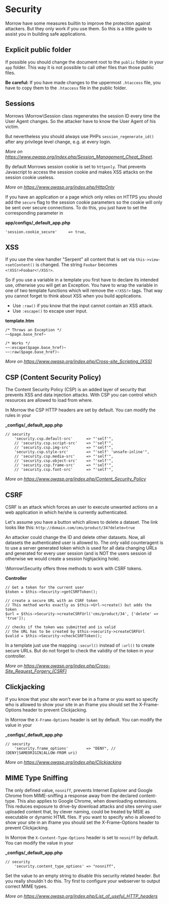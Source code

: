 Security
=============================

Morrow have some measures builtin to improve the protection against attackers.
But they only work if you use them.
So this is a little guide to assist you in building safe applications.

Explicit public folder
----------------------
If possible you should change the document root to the `public` folder in your `app` folder.
This way it is not possible to call other files than those public files.

**Be careful:** If you have made changes to the uppermost `.htaccess` file, you have to copy them to the `.htaccess` file in the public folder.


Sessions
-----------------------------
Morrows \Morrow\Session class regenerates the session ID every time the User Agent changes.
So the attacker have to know the User Agent of his victim.

But nevertheless you should always use PHPs `session_regenerate_id()` after any privilege level change, e.g. at every login.

*More on <https://www.owasp.org/index.php/Session_Management_Cheat_Sheet>.*

By default Morrows session cookie is set to `httponly`.
That prevents Javascript to access the session cookie and makes XSS attacks on the session cookie useless.

*More on <https://www.owasp.org/index.php/HttpOnly>*

If you have an application or a page which only relies on HTTPS you should add the `secure` flag to the session cookie parameters so the cookie will only be sent over secure connections.
To do this, you just have to set the corresponding parameter in

**app/configs/_default_app.php**
~~~{.php}
'session.cookie_secure'		=> true,
~~~


XSS
------------------------------- 
If you use the view handler "Serpent" all content that is set via `this->view->setContent()` is changed.
The string `Foobar` becomes `<!XSS!>Foobar<!/XSS!>`.

So if you use a variable in a template you first have to declare its intended use, otherwise you will get an Exception.
You have to wrap the variable in one of two template functions which will remove the `<!XSS!>` tags.
That way you cannot forget to think about XSS when you build applications.

* Use `:raw()` if you know that the input cannot contain an XSS attack.
* Use `:escape()`  to escape user input.

**template.htm**
~~~{.php}
/* Throws an Exception */
~~$page.base_href~

/* Works */
~~:escape($page.base_href)~
~~:raw($page.base_href)~
~~~

*More on <https://www.owasp.org/index.php/Cross-site_Scripting_(XSS)>*


CSP (Content Security Policy)
-------------------
The Content Security Policy (CSP) is an added layer of security that prevents XSS and data injection attacks.
With CSP you can control which resources are allowed to load from where.

In Morrow the CSP HTTP headers are set by default. You can modify the rules in your

**_configs/_default_app.php**
~~~{.php}
// security
	'security.csp.default-src'		=> "'self'",
	// 'security.csp.script-src'	=> "'self'",
	// 'security.csp.img-src'		=> "'self'",
	'security.csp.style-src'		=> "'self' 'unsafe-inline'",
	// 'security.csp.media-src'		=> "'self'",
	// 'security.csp.object-src'	=> "'self'",
	// 'security.csp.frame-src'		=> "'self'",
	// 'security.csp.font-src'		=> "'self'",
~~~

*More on <https://www.owasp.org/index.php/Content_Security_Policy>*


CSRF
-----------------------
CSRF is an attack which forces an user to execute unwanted actions on a web application in which he/she is currently authenticated.

Let's assume you have a button which allows to delete a dataset. The link looks like this:
`http://domain.com/cms/product/34?delete=true`

An attacker could change the ID and delete other datasets. Now, all datasets the authenticated user is allowed to.
The only valid counteragent is to use a server generated token which is used for all data changing URLs and generated for every user session (and is NOT the users session id otherwise we would create a session highjacking hole).

\Morrow\Security offers three methods to work with CSRF tokens.

**Controller**
~~~{.php}
// Get a token for the current user
$token = $this->Security->getCSRFToken();
~~~

~~~{.php}
// create a secure URL with an CSRF token
// This method works exactly as $this->Url->create() but adds the token
$url = $this->Security->createCSRFUrl('cms/product/34', ['delete' => 'true']);
~~~

~~~{.php}
// checks if the token was submitted and is valid
// the URL has to be created by $this->security->createCSRFUrl
$valid = $this->Security->checkCSRFToken();
~~~

In a template just use the mapping `:securl()` instead of `:url()` to create secure URLs.
But do not forget to check the validity of the token in your controller.

*More on <https://www.owasp.org/index.php/Cross-Site_Request_Forgery_(CSRF)>*


Clickjacking
----------------------
If you know that your site won't ever be in a frame or you want so specify who is allowed to show your site in an iframe you should set the X-Frame-Options header to prevent Clickjacking.

In Morrow the `X-Frame-Options` header is set by default. You can modify the value in your

**_configs/_default_app.php**
~~~{.php}
// security
	'security.frame_options'		=> "DENY", // (DENY|SAMEORIGIN|ALLOW-FROM uri)
~~~

*More on <https://www.owasp.org/index.php/Clickjacking>*


MIME Type Sniffing
------------------

The only defined value, `nosniff`, prevents Internet Explorer and Google Chrome from MIME-sniffing a response away from the declared content-type.
This also applies to Google Chrome, when downloading extensions.
This reduces exposure to drive-by download attacks and sites serving user uploaded content that, by clever naming, could be treated by MSIE as executable or dynamic HTML files.
If you want to specify who is allowed to show your site in an iframe you should set the X-Frame-Options header to prevent Clickjacking.

In Morrow the `X-Content-Type-Options` header is set to `nosniff` by default. You can modify the value in your

**_configs/_default_app.php**
~~~{.php}
// security
	'security.content_type_options'	=> "nosniff",
~~~

Set the value to an empty string to disable this security related header. But you really shouldn`t do this. Try first to configure your webserver to output correct MIME types.

*More on <https://www.owasp.org/index.php/List_of_useful_HTTP_headers>*


